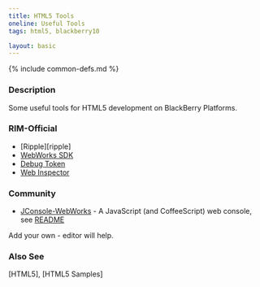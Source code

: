 ```yaml
---
title: HTML5 Tools
oneline: Useful Tools
tags: html5, blackberry10

layout: basic
---
```

{% include common-defs.md %}

### Description
Some useful tools for HTML5 development on BlackBerry Platforms.

### RIM-Official

* [Ripple][ripple]
* [WebWorks SDK](https://developer.blackberry.com/html5/download/sdk)
* [Debug Token](http://devblog.blackberry.com/2012/04/debug-token/)
* [Web Inspector](http://devblog.blackberry.com/2012/02/web-inspector-playbook/)

### Community

* [JConsole-WebWorks](https://github.com/muerl/jsconsole-WebWorks) - A JavaScript (and CoffeeScript) web console, see [README](https://github.com/muerl/jsconsole-WebWorks#readme)

Add your own - editor will help.

### Also See
[HTML5], [HTML5 Samples]

 
 
